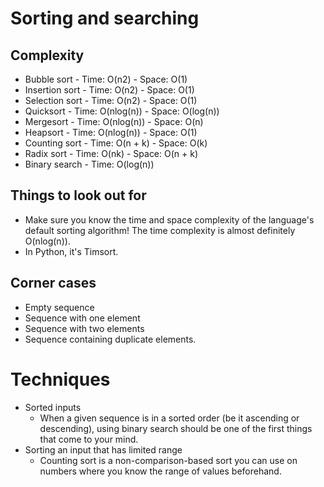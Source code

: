 # Sorting and searching

## Complexity

- Bubble sort - Time: O(n2) - Space: O(1)
- Insertion sort - Time: O(n2) - Space: O(1)
- Selection sort - Time: O(n2) - Space: O(1)
- Quicksort - Time: O(nlog(n)) - Space: O(log(n))
- Mergesort - Time: O(nlog(n)) - Space: O(n)
- Heapsort - Time: O(nlog(n)) - Space: O(1)
- Counting sort - Time: O(n + k) - Space: O(k)
- Radix sort - Time: O(nk) - Space: O(n + k)
- Binary search - Time: O(log(n))

## Things to look out for

- Make sure you know the time and space complexity of the language's default sorting algorithm! The time complexity is almost definitely O(nlog(n)).
- In Python, it's Timsort.

## Corner cases

- Empty sequence
- Sequence with one element
- Sequence with two elements
- Sequence containing duplicate elements.

# Techniques

- Sorted inputs
  - When a given sequence is in a sorted order (be it ascending or descending), using binary search should be one of the first things that come to your mind.
- Sorting an input that has limited range
  - Counting sort is a non-comparison-based sort you can use on numbers where you know the range of values beforehand.
